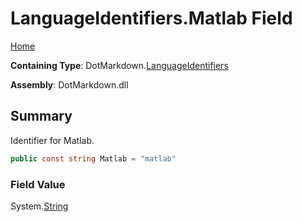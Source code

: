 <a name="_top"></a>

# LanguageIdentifiers\.Matlab Field

[Home](../../../README.md#_top)

**Containing Type**: DotMarkdown\.[LanguageIdentifiers](../README.md#_top)

**Assembly**: DotMarkdown\.dll

## Summary

Identifier for Matlab\.

```csharp
public const string Matlab = "matlab"
```

### Field Value

System\.[String](https://docs.microsoft.com/en-us/dotnet/api/system.string)

